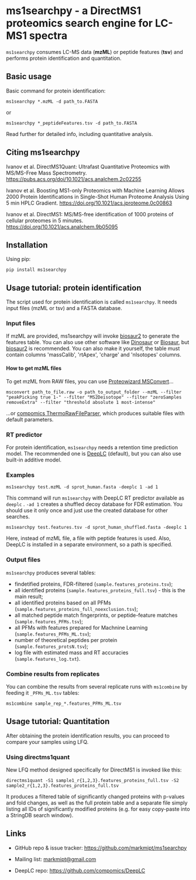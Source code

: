 # ms1searchpy - a DirectMS1 proteomics search engine for LC-MS1 spectra

`ms1searchpy` consumes LC-MS data (**mzML**) or peptide features (**tsv**) and performs protein identification and quantitation.

## Basic usage

Basic command for protein identification:

    ms1searchpy *.mzML -d path_to.FASTA

or

    ms1searchpy *_peptideFeatures.tsv -d path_to.FASTA

Read further for detailed info, including quantitative analysis.

## Citing ms1searchpy

Ivanov et al. DirectMS1Quant: Ultrafast Quantitative Proteomics with MS/MS-Free Mass Spectrometry. https://pubs.acs.org/doi/10.1021/acs.analchem.2c02255

Ivanov et al. Boosting MS1-only Proteomics with Machine Learning Allows 2000 Protein Identifications in Single-Shot Human Proteome Analysis Using 5 min HPLC Gradient. https://doi.org/10.1021/acs.jproteome.0c00863

Ivanov et al. DirectMS1: MS/MS-free identification of 1000 proteins of cellular proteomes in 5 minutes. https://doi.org/10.1021/acs.analchem.9b05095

## Installation

Using pip:

    pip install ms1searchpy


## Usage tutorial: protein identification

The script used for protein identification is called `ms1searchpy`. It needs input files (mzML or tsv) and a FASTA database.

### Input files

If mzML are provided, ms1searchpy will invoke [biosaur2](https://github.com/markmipt/biosaur2) to generate the features table.
You can also use other software like [Dinosaur](https://github.com/fickludd/dinosaur) or [Biosaur](https://github.com/abdrakhimov1/Biosaur),
but [biosaur2](https://github.com/markmipt/biosaur2) is recommended. You can also make it yourself,
the table must contain columns 'massCalib', 'rtApex', 'charge' and 'nIsotopes' columns.

#### How to get mzML files

To get mzML from RAW files, you can use [Proteowizard MSConvert](https://proteowizard.sourceforge.io/download.html)...

    msconvert path_to_file.raw -o path_to_output_folder --mzML --filter "peakPicking true 1-" --filter "MS2Deisotope" --filter "zeroSamples removeExtra" --filter "threshold absolute 1 most-intense"

...or [compomics ThermoRawFileParser](https://github.com/compomics/ThermoRawFileParser), which produces suitable files
with default parameters.

### RT predictor

For protein identification, `ms1searchpy` needs a retention time prediction model. The recommended one is [DeepLC](https://github.com/compomics/DeepLC)  (default),
but you can also use built-in additive model.

### Examples

    ms1searchpy test.mzML -d sprot_human.fasta -deeplc 1 -ad 1

This command will run `ms1searchpy` with DeepLC RT predictor available as `deeplc` . `-ad 1` creates a shuffled decoy database for FDR estimation.
You should use it only once and just use the created database for other searches.

    ms1searchpy test.features.tsv -d sprot_human_shuffled.fasta -deeplc 1

Here, instead of mzML file, a file with peptide features is used. Also, DeepLC is installed in a separate environment, so
a path is specified.

### Output files

`ms1searchpy` produces several tables:
 - findetified proteins, FDR-filtered (`sample.features_proteins.tsv`);
 - all identified proteins (`sample.features_proteins_full.tsv`) - this is the main result;
 - all identified proteins based on all PFMs (`sample.features_proteins_full_noexclusion.tsv`);
 - all matched peptide match fingerprints, or peptide-feature matches (`sample.features_PFMs.tsv`);
 - all PFMs with features prepared for Machnine Learning (`sample.features_PFMs_ML.tsv`);
 - number of theoretical peptides per protein (`sample.features_protsN.tsv`);
 - log file with estimated mass and RT accuracies (`sample.features_log.txt`).

### Combine results from replicates

You can combine the results from several replicate runs with `ms1combine` by feeding it `_PFMs_ML.tsv` tables:

    ms1combine sample_rep_*.features_PFMs_ML.tsv

## Usage tutorial: Quantitation

After obtaining the protein identification results, you can proceed to compare your samples using LFQ.

### Using directms1quant

New LFQ method designed specifically for DirectMS1 is invoked like this:

    directms1quant -S1 sample1_r{1,2,3}.features_proteins_full.tsv -S2 sample2_r{1,2,3}.features_proteins_full.tsv

It produces a filtered table of significantly changed proteins with p-values and fold changes,
as well as the full protein table and a separate file simply listing all
IDs of significantly modified proteins (e.g. for easy copy-paste into a StringDB search window).

## Links

- GitHub repo & issue tracker: https://github.com/markmipt/ms1searchpy
- Mailing list: markmipt@gmail.com

- DeepLC repo: https://github.com/compomics/DeepLC
